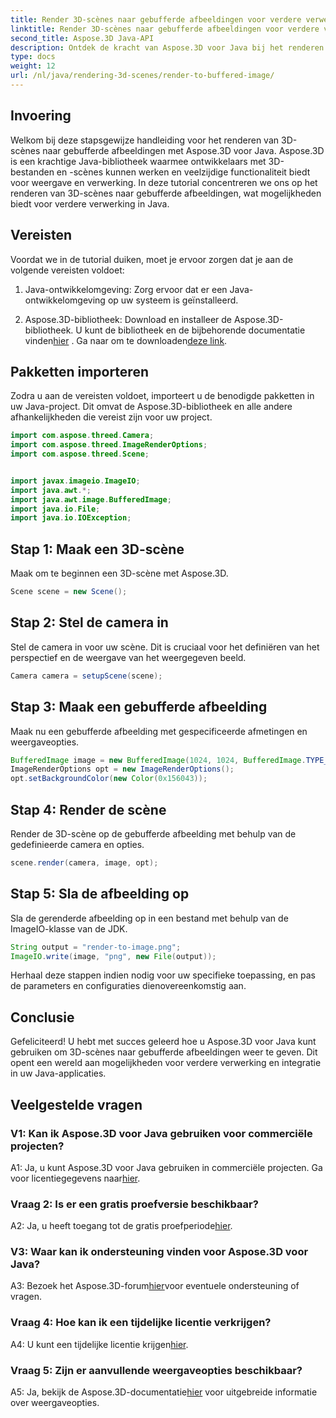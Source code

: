 ```yaml
---
title: Render 3D-scènes naar gebufferde afbeeldingen voor verdere verwerking in Java
linktitle: Render 3D-scènes naar gebufferde afbeeldingen voor verdere verwerking in Java
second_title: Aspose.3D Java-API
description: Ontdek de kracht van Aspose.3D voor Java bij het renderen van 3D-scènes naar gebufferde afbeeldingen. Stapsgewijze handleiding met vereisten, importpakketten en veelgestelde vragen.
type: docs
weight: 12
url: /nl/java/rendering-3d-scenes/render-to-buffered-image/
---
```

## Invoering

Welkom bij deze stapsgewijze handleiding voor het renderen van 3D-scènes naar gebufferde afbeeldingen met Aspose.3D voor Java. Aspose.3D is een krachtige Java-bibliotheek waarmee ontwikkelaars met 3D-bestanden en -scènes kunnen werken en veelzijdige functionaliteit biedt voor weergave en verwerking. In deze tutorial concentreren we ons op het renderen van 3D-scènes naar gebufferde afbeeldingen, wat mogelijkheden biedt voor verdere verwerking in Java.

## Vereisten

Voordat we in de tutorial duiken, moet je ervoor zorgen dat je aan de volgende vereisten voldoet:

1. Java-ontwikkelomgeving: Zorg ervoor dat er een Java-ontwikkelomgeving op uw systeem is geïnstalleerd.

2.  Aspose.3D-bibliotheek: Download en installeer de Aspose.3D-bibliotheek. U kunt de bibliotheek en de bijbehorende documentatie vinden[hier](https://reference.aspose.com/3d/java/) . Ga naar om te downloaden[deze link](https://releases.aspose.com/3d/java/).

## Pakketten importeren

Zodra u aan de vereisten voldoet, importeert u de benodigde pakketten in uw Java-project. Dit omvat de Aspose.3D-bibliotheek en alle andere afhankelijkheden die vereist zijn voor uw project.

```java
import com.aspose.threed.Camera;
import com.aspose.threed.ImageRenderOptions;
import com.aspose.threed.Scene;


import javax.imageio.ImageIO;
import java.awt.*;
import java.awt.image.BufferedImage;
import java.io.File;
import java.io.IOException;
```

## Stap 1: Maak een 3D-scène

Maak om te beginnen een 3D-scène met Aspose.3D.

```java
Scene scene = new Scene();
```

## Stap 2: Stel de camera in

Stel de camera in voor uw scène. Dit is cruciaal voor het definiëren van het perspectief en de weergave van het weergegeven beeld.

```java
Camera camera = setupScene(scene);
```

## Stap 3: Maak een gebufferde afbeelding

Maak nu een gebufferde afbeelding met gespecificeerde afmetingen en weergaveopties.

```java
BufferedImage image = new BufferedImage(1024, 1024, BufferedImage.TYPE_3BYTE_BGR);
ImageRenderOptions opt = new ImageRenderOptions();
opt.setBackgroundColor(new Color(0x156043));
```

## Stap 4: Render de scène

Render de 3D-scène op de gebufferde afbeelding met behulp van de gedefinieerde camera en opties.

```java
scene.render(camera, image, opt);
```

## Stap 5: Sla de afbeelding op

Sla de gerenderde afbeelding op in een bestand met behulp van de ImageIO-klasse van de JDK.

```java
String output = "render-to-image.png";
ImageIO.write(image, "png", new File(output));
```

Herhaal deze stappen indien nodig voor uw specifieke toepassing, en pas de parameters en configuraties dienovereenkomstig aan.

## Conclusie

Gefeliciteerd! U hebt met succes geleerd hoe u Aspose.3D voor Java kunt gebruiken om 3D-scènes naar gebufferde afbeeldingen weer te geven. Dit opent een wereld aan mogelijkheden voor verdere verwerking en integratie in uw Java-applicaties.

## Veelgestelde vragen

### V1: Kan ik Aspose.3D voor Java gebruiken voor commerciële projecten?

 A1: Ja, u kunt Aspose.3D voor Java gebruiken in commerciële projecten. Ga voor licentiegegevens naar[hier](https://purchase.aspose.com/buy).

### Vraag 2: Is er een gratis proefversie beschikbaar?

 A2: Ja, u heeft toegang tot de gratis proefperiode[hier](https://releases.aspose.com/).

### V3: Waar kan ik ondersteuning vinden voor Aspose.3D voor Java?

 A3: Bezoek het Aspose.3D-forum[hier](https://forum.aspose.com/c/3d/18)voor eventuele ondersteuning of vragen.

### Vraag 4: Hoe kan ik een tijdelijke licentie verkrijgen?

 A4: U kunt een tijdelijke licentie krijgen[hier](https://purchase.aspose.com/temporary-license/).

### Vraag 5: Zijn er aanvullende weergaveopties beschikbaar?

 A5: Ja, bekijk de Aspose.3D-documentatie[hier](https://reference.aspose.com/3d/java/) voor uitgebreide informatie over weergaveopties.